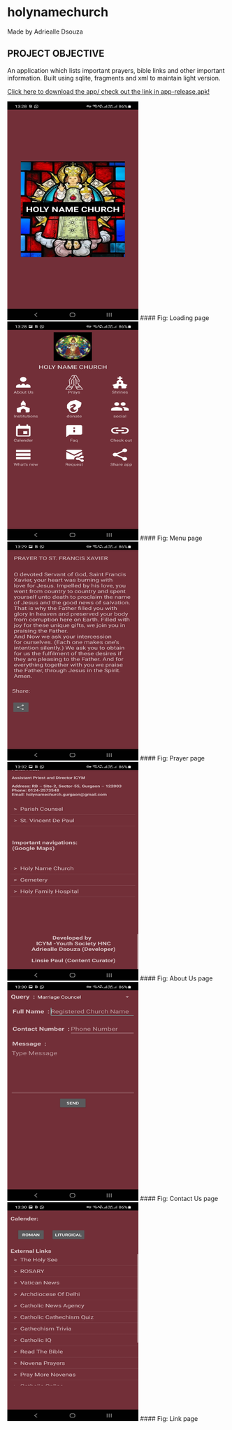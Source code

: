 # holynamechurch
Made by Adriealle Dsouza
## PROJECT OBJECTIVE
An application which lists important prayers, bible links and other important information. Built using sqlite, fragments and xml to maintain light version.

[Click here to download the app/ check out the link in app-release.apk!](https://github.com/adriel1997/holynamechurch/blob/main/app-release.apk)
 
<img src="./openingPage.jpg" alt="alt text" width="300" height="500">
#### Fig: Loading page 

<img src="./menuPage.jpg" alt="alt text" width="300" height="500">
#### Fig: Menu page 

<img src="./prayerPage.jpg" alt="alt text" width="300" height="500">
#### Fig: Prayer page 

<img src="./aboutUsPage.jpg" alt="alt text" width="300" height="500">
#### Fig: About Us page 

<img src="./contactUsPage.jpg" alt="alt text" width="300" height="500">
#### Fig: Contact Us page 

<img src="./linksPage.jpg" alt="alt text" width="300" height="500">
#### Fig: Link page 

